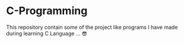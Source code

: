 # C-Programming
This repository contain some of the project like programs I have made during learning C Language ... 😎
